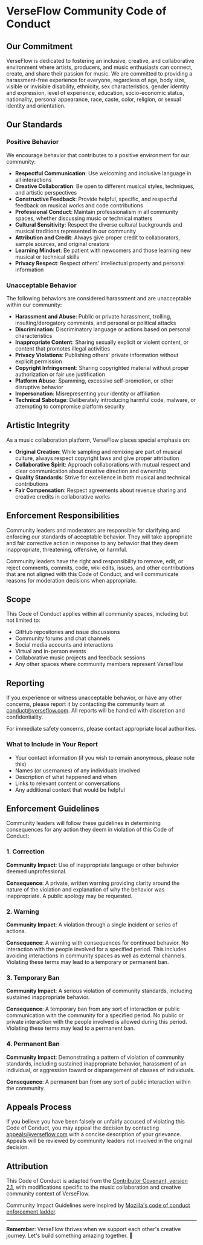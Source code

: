 # VerseFlow Community Code of Conduct

## Our Commitment

VerseFlow is dedicated to fostering an inclusive, creative, and collaborative environment where artists, producers, and music enthusiasts can connect, create, and share their passion for music. We are committed to providing a harassment-free experience for everyone, regardless of age, body size, visible or invisible disability, ethnicity, sex characteristics, gender identity and expression, level of experience, education, socio-economic status, nationality, personal appearance, race, caste, color, religion, or sexual identity and orientation.

## Our Standards

### Positive Behavior

We encourage behavior that contributes to a positive environment for our community:

* **Respectful Communication**: Use welcoming and inclusive language in all interactions
* **Creative Collaboration**: Be open to different musical styles, techniques, and artistic perspectives
* **Constructive Feedback**: Provide helpful, specific, and respectful feedback on musical works and code contributions
* **Professional Conduct**: Maintain professionalism in all community spaces, whether discussing music or technical matters
* **Cultural Sensitivity**: Respect the diverse cultural backgrounds and musical traditions represented in our community
* **Attribution and Credit**: Always give proper credit to collaborators, sample sources, and original creators
* **Learning Mindset**: Be patient with newcomers and those learning new musical or technical skills
* **Privacy Respect**: Respect others' intellectual property and personal information

### Unacceptable Behavior

The following behaviors are considered harassment and are unacceptable within our community:

* **Harassment and Abuse**: Public or private harassment, trolling, insulting/derogatory comments, and personal or political attacks
* **Discrimination**: Discriminatory language or actions based on personal characteristics
* **Inappropriate Content**: Sharing sexually explicit or violent content, or content that promotes illegal activities
* **Privacy Violations**: Publishing others' private information without explicit permission
* **Copyright Infringement**: Sharing copyrighted material without proper authorization or fair use justification
* **Platform Abuse**: Spamming, excessive self-promotion, or other disruptive behavior
* **Impersonation**: Misrepresenting your identity or affiliation
* **Technical Sabotage**: Deliberately introducing harmful code, malware, or attempting to compromise platform security

## Artistic Integrity

As a music collaboration platform, VerseFlow places special emphasis on:

* **Original Creation**: While sampling and remixing are part of musical culture, always respect copyright laws and give proper attribution
* **Collaborative Spirit**: Approach collaborations with mutual respect and clear communication about creative direction and ownership
* **Quality Standards**: Strive for excellence in both musical and technical contributions
* **Fair Compensation**: Respect agreements about revenue sharing and creative credits in collaborative works

## Enforcement Responsibilities

Community leaders and moderators are responsible for clarifying and enforcing our standards of acceptable behavior. They will take appropriate and fair corrective action in response to any behavior that they deem inappropriate, threatening, offensive, or harmful.

Community leaders have the right and responsibility to remove, edit, or reject comments, commits, code, wiki edits, issues, and other contributions that are not aligned with this Code of Conduct, and will communicate reasons for moderation decisions when appropriate.

## Scope

This Code of Conduct applies within all community spaces, including but not limited to:

* GitHub repositories and issue discussions
* Community forums and chat channels
* Social media accounts and interactions
* Virtual and in-person events
* Collaborative music projects and feedback sessions
* Any other spaces where community members represent VerseFlow

## Reporting

If you experience or witness unacceptable behavior, or have any other concerns, please report it by contacting the community team at [conduct@verseflow.com](mailto:conduct@verseflow.com). All reports will be handled with discretion and confidentiality.

For immediate safety concerns, please contact appropriate local authorities.

### What to Include in Your Report

* Your contact information (if you wish to remain anonymous, please note this)
* Names (or usernames) of any individuals involved
* Description of what happened and when
* Links to relevant content or conversations
* Any additional context that would be helpful

## Enforcement Guidelines

Community leaders will follow these guidelines in determining consequences for any action they deem in violation of this Code of Conduct:

### 1. Correction
**Community Impact**: Use of inappropriate language or other behavior deemed unprofessional.

**Consequence**: A private, written warning providing clarity around the nature of the violation and explanation of why the behavior was inappropriate. A public apology may be requested.

### 2. Warning
**Community Impact**: A violation through a single incident or series of actions.

**Consequence**: A warning with consequences for continued behavior. No interaction with the people involved for a specified period. This includes avoiding interactions in community spaces as well as external channels. Violating these terms may lead to a temporary or permanent ban.

### 3. Temporary Ban
**Community Impact**: A serious violation of community standards, including sustained inappropriate behavior.

**Consequence**: A temporary ban from any sort of interaction or public communication with the community for a specified period. No public or private interaction with the people involved is allowed during this period. Violating these terms may lead to a permanent ban.

### 4. Permanent Ban
**Community Impact**: Demonstrating a pattern of violation of community standards, including sustained inappropriate behavior, harassment of an individual, or aggression toward or disparagement of classes of individuals.

**Consequence**: A permanent ban from any sort of public interaction within the community.

## Appeals Process

If you believe you have been falsely or unfairly accused of violating this Code of Conduct, you may appeal the decision by contacting [appeals@verseflow.com](mailto:appeals@verseflow.com) with a concise description of your grievance. Appeals will be reviewed by community leaders not involved in the original decision.

## Attribution

This Code of Conduct is adapted from the [Contributor Covenant, version 2.1](https://www.contributor-covenant.org/version/2/1/code_of_conduct.html), with modifications specific to the music collaboration and creative community context of VerseFlow.

Community Impact Guidelines were inspired by [Mozilla's code of conduct enforcement ladder](https://github.com/mozilla/diversity).

---

**Remember**: VerseFlow thrives when we support each other's creative journey. Let's build something amazing together. 🎵